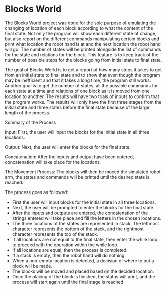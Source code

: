 # Blocks World

The Blocks World project was done for the sole purpose of emulating the changing of location of each block according to what the content of the final state. Not only the program will show each different state of change, but also report on the different commands manipulating certain blocks and print what location the robot hand is at and the next location the robot hand will go. The number of states will be printed alongside the list of commands for the state and relations for the block. This feature is to keep track of the number of possible steps for the blocks going from initial state to final state.

The goal of Blocks World is to get a report of how many steps it takes to get from an initial state to final state and to show that even though the program may be inefficient and that it takes a long time, the program still works. Another goal is to get the number of states, all the possible commands for each state at a time and relations of one block as it is moved from one location to another. The results will have two trials of inputs to confirm that the program works. The results will only have the first three stages from the initial state and three states before the final state because of the large length of the process.


Summary of the Process

Input: First, the user will input the blocks for the initial state in all three locations.

Output: Next, the user will enter the blocks for the final state.

Concatenation: After the inputs and output have been entered, concatenation will take place for the locations.

The Movement Process: The blocks will then be moced the simulated robot arm, the states and commands will be printed until the desired state is reached.


The process goes as followed:
- First the user will input blocks for the initial state in all three locations.
- Next, the user will be prompted to enter the blocks for the final state.
- After the inputs and outputs are entered, the concatenation of the strings entered will take place and fill the letters in the chosen locations.
- The three locations of the states are represented in stack. The leftmost character represents the bottom of the stack, and the rightmost character represents the top of the stack.
- If all locations are not equal to the final state, then enter the while loop to proceed with the operation within the while loop.
- If all locations are equal, then the process is completed.
- If a stack is empty, then the robot hand will do nothing.
- When a non-empty location is detected, a decision of where to put a block will be made.
- The blocks will be moved and placed based on the decided location.
- Once the placing of the block is finished, the status will print, and the process will start again until the final stage is reached.



